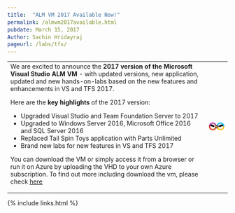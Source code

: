 ```yaml
---
title:  "ALM VM 2017 Available Now!"
permalink: /almvm2017available.html
pubdate: March 15, 2017
Author: Sachin Hridayraj
pageurl: /labs/tfs/
---
```


<table class="mainTable" width="100%" border="0">
<tr><td class="mainTable" width="90%">
We are excited to announce the <b>2017 version of the Microsoft Visual Studio ALM VM</b> - with updated versions, new application, updated and new hands-on-labs based on the new features and enhancements in VS and TFS 2017.
  
Here are the <b>key highlights</b> of the 2017 version:
  
  <ul>
    <li> Upgraded Visual Studio and Team Foundation Server to 2017</li>
    <li> Upgraded to Windows Server 2016, Microsoft Office 2016 and SQL Server 2016 </li>
    <li> Replaced Tail Spin Toys application with Parts Unlimited  </li>
    <li> Brand new labs for new features in VS and TFS 2017  </li>
  </ul>

You can download the VM or simply access it from a browser or run it on Azure by uploading the VHD to your own Azure subscription. To find out more including  download the vm, please check <a href="labs/tfs">here</a>
  </td><td class="mainTable" width="10%">
  <img src="images/devops.png" />
  </td></tr>
  </table>
 
{% include links.html %}
